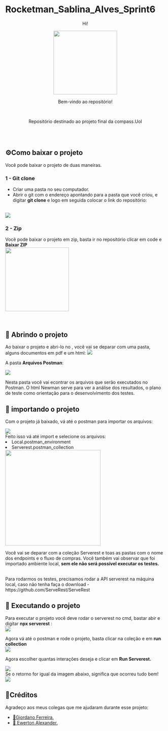 # Rocketman_Sablina_Alves_Sprint6


<p align="center"> Hi! </p>

<div align="center">
<img src="https://user-images.githubusercontent.com/69907918/180741017-1f6593f4-930a-47c8-a624-33e36cb991dd.png" width="200" />
</div>

<p align="center"> Bem-vindo ao repositório!</p>
</br>

<div align="center">
<p align="center"> Repositório destinado ao projeto final da compass.Uol </p>
</div>

</br>
</br>

## ⚙️Como baixar o projeto

Você pode baixar o projeto de duas maneiras.

### 1 - Git clone

* Criar uma pasta no seu computador.
* Abrir o git com o endereço apontando para a pasta que você criou, e digitar **git clone** e logo em seguida colocar o link do repositório:
</br>
<img src = "https://user-images.githubusercontent.com/69907918/180742667-3a1210e2-974b-418f-ab78-61decad1c26f.png"/>

### 2 - Zip
 Você pode baixar o projeto em zip, basta ir no repositório clicar em code e **Baixar ZIP**
 </br>
 <img src = "https://user-images.githubusercontent.com/69907918/180743133-c2b5ac71-14c9-4a94-9c64-46be349fd108.png" width = "200">


 </br>

## 📂 Abrindo o projeto

<p>Ao baixar o projeto e abri-lo no , você vai se deparar com uma pasta, alguns documentos em pdf e um html:


<img src = "https://user-images.githubusercontent.com/69907918/180754997-cd716820-b030-435e-b598-febc1f8722e4.png"/>

<br/>

A pasta **Arquivos Postman**:

<img src="https://user-images.githubusercontent.com/69907918/180755387-af178185-3694-4700-8d99-381e00fbd343.png"/>

 Nesta pasta você vai econtrar os arquivos que serão executados no Postman. O html Newman serve para ver a análise dos resultados, o plano de teste como orientação para o desenvolvimento dos testes.
</br>


 ## 🔧 importando o projeto
 
 Com o projeto já baixado, vá até o postman para importar os arquivos:

 <img src = "https://user-images.githubusercontent.com/69907918/180756733-7e6811e8-00d3-4c2b-8509-22843be54d97.png"/>

</br>
Feito isso vá até import e selecione os arquivos:
<li> Local.postman_environment
<li> Serverest.postman_collection

</br>
<img src= "https://user-images.githubusercontent.com/69907918/180757306-0a4f7b18-8858-42fc-8ab4-cae349660024.png" width = 300/>

Você vai se deparar com a coleção Serverest e toas as pastas com o nome dos endpoints e o fluxo de compras. 
Você também vai observar que foi importado ambiente local, **sem ele não será possível executar os testes.**

</br>
Para rodarmos os testes, precisamos rodar a API serverest na máquina local, caso não tenha faça o download - https://github.com/ServeRest/ServeRest

<br>

## 🚀 Executando o projeto
 Para executar o projeto você deve rodar o serverest no cmd, bastar abir e digitar **npx serverest** :
 </br>
 <img src = "https://user-images.githubusercontent.com/69907918/180766567-dd8b8db6-507e-46e1-91f2-308e0f1c6bcd.png"/>

Agora vá até o postman e rode o projeto, basta clicar na coleção e em **run collection**
 </br>
 <img src = "https://user-images.githubusercontent.com/69907918/180766967-9488ece2-f4c7-4dec-9c9d-5289f20a010e.png">

Agora escolher quantas interações deseja e clicar em **Run Serverest.**

<img src = "https://user-images.githubusercontent.com/69907918/180768460-e61130c8-5e6b-4ad0-ad7c-db42b2399f0e.png">

</br>
Se o retorno for igual da imagem abaixo, significa que ocorreu tudo bem!
<br>
<img src = "https://user-images.githubusercontent.com/69907918/180769072-25fc225c-18da-4791-b9c7-53a18e370a2a.png">

</br>

## 🤝Créditos

Agradeço aos meus colegas que me ajudaram durante esse projeto:

* <a href="https://github.com/GiordanoFerreira/">🧑Giordano Ferreira.</a>
* <a href="https://github.com/Ewertonalex/">🧑	Ewerton Alexander.</a>
